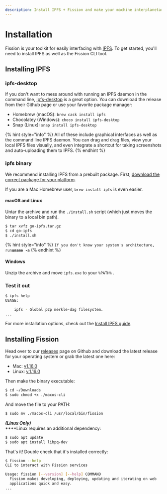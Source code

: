 ```yaml
---
description: Install IPFS + Fission and make your machine interplanetary!
---
```


# Installation

Fission is your toolkit for easily interfacing with [IPFS](https://ipfs.io/). To get started, you'll need to install IPFS as well as the Fission CLI tool.

## Installing IPFS

### ipfs-desktop

If you don't want to mess around with running an IPFS daemon in the command line, [ipfs-desktop](https://github.com/ipfs-shipyard/ipfs-desktop) is a great option. You can download the release from their Github page or use your favorite package manager:

* Homebrew \(macOS\): `brew cask install ipfs` 
* Chocolatey \(Windows\): `choco install ipfs-desktop` 
* Snap \(Linux\): `snap install ipfs-desktop` 

{% hint style="info" %}
All of these include graphical interfaces as well as the command line IPFS daemon. You can drag and drag files, view your local IPFS files visually, and even integrate a shortcut for taking screenshots and auto-uploading them to IPFS.
{% endhint %}

### ipfs binary

We recommend installing IPFS from a prebuilt package. First, [download the correct package for your platform](https://dist.ipfs.io/#go-ipfs).

If you are a Mac Homebrew user, `brew install ipfs` is even easier.

#### macOS and Linux

Untar the archive and run the `./install.sh` script \(which just moves the binary to a local bin path\).

```bash
$ tar xvfz go-ipfs.tar.gz
$ cd go-ipfs
$ ./install.sh
```

{% hint style="info" %}
`If you don't know your system's architecture, run`**`uname -a`**
{% endhint %}

#### Windows

Unzip the archive and move `ipfs.exe` to your `%PATH%` .

### Test it out

```bash
$ ipfs help
USAGE:

    ipfs - Global p2p merkle-dag filesystem.
...
```

For more installation options, check out the [Install IPFS guide](https://docs.ipfs.io/guides/guides/install/).

## Installing Fission

Head over to our [releases](https://github.com/fission-suite/web-api/releases) page on Github and download the latest release for your operating system or grab the latest one here:

* Mac: [v1.16.0](https://github.com/fission-suite/web-api/releases/download/1.16.0/macos-cli)
* Linux: [v.1.](https://github.com/fission-suite/web-api/releases/download/1.16.0/deb-cli)[16.0](https://github.com/fission-suite/web-api/releases/download/1.16.0/deb-cli)

Then make the binary executable:

```bash
$ cd ~/Downloads
$ sudo chmod +x ./macos-cli
```

And move the file to your PATH:

```bash
$ sudo mv ./macos-cli /usr/local/bin/fission
```

_**\(Linux Only\)**_  
****Linux requires an additional dependency:

```bash
$ sudo apt update
$ sudo apt install libpq-dev
```

That's it! Double check that it's installed correctly:

```bash
$ fission --help
CLI to interact with Fission services

Usage: fission [--version] [--help] COMMAND
  Fission makes developing, deploying, updating and iterating on web
  applications quick and easy.
...
```


